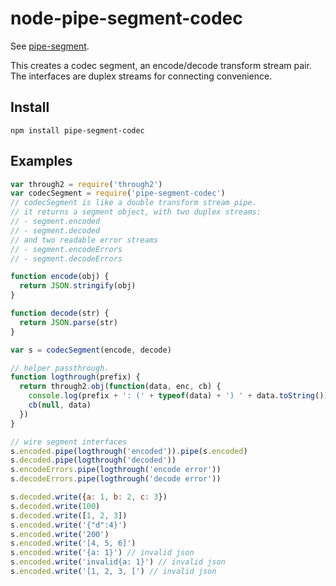 # node-pipe-segment-codec

See [pipe-segment](https://github.com/jbenet/node-pipe-segment).

This creates a codec segment, an encode/decode transform stream pair. The interfaces are duplex streams for connecting convenience.


## Install

```
npm install pipe-segment-codec
```

## Examples

```js
var through2 = require('through2')
var codecSegment = require('pipe-segment-codec')
// codecSegment is like a double transform stream pipe.
// it returns a segment object, with two duplex streams:
// - segment.encoded
// - segment.decoded
// and two readable error streams
// - segment.encodeErrors
// - segment.decodeErrors

function encode(obj) {
  return JSON.stringify(obj)
}

function decode(str) {
  return JSON.parse(str)
}

var s = codecSegment(encode, decode)

// helper passthrough.
function logthrough(prefix) {
  return through2.obj(function(data, enc, cb) {
    console.log(prefix + ': (' + typeof(data) + ') ' + data.toString())
    cb(null, data)
  })
}

// wire segment interfaces
s.encoded.pipe(logthrough('encoded')).pipe(s.encoded)
s.decoded.pipe(logthrough('decoded'))
s.encodeErrors.pipe(logthrough('encode error'))
s.decodeErrors.pipe(logthrough('decode error'))

s.decoded.write({a: 1, b: 2, c: 3})
s.decoded.write(100)
s.decoded.write([1, 2, 3])
s.encoded.write('{"d":4}')
s.encoded.write('200')
s.encoded.write('[4, 5, 6]')
s.encoded.write('{a: 1}') // invalid json
s.encoded.write('invalid{a: 1}') // invalid json
s.encoded.write('[1, 2, 3, [') // invalid json
```
